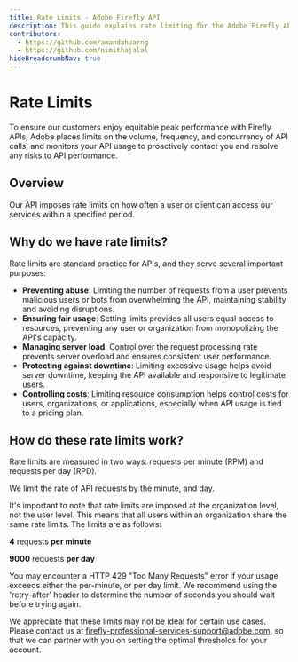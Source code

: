 ```yaml
---
title: Rate Limits - Adobe Firefly API
description: This guide explains rate limiting for the Adobe Firefly API.
contributors:
  - https://github.com/amandahuarng
  - https://github.com/nimithajalal
hideBreadcrumbNav: true
---
```

# Rate Limits

To ensure our customers enjoy equitable peak performance with Firefly APIs, Adobe places limits on the volume, frequency, and concurrency of API calls, and monitors your API usage to proactively contact you and resolve any risks to API performance. 

## Overview

Our API imposes rate limits on how often a user or client can access our services within a specified period.

## Why do we have rate limits?

Rate limits are standard practice for APIs, and they serve several important purposes:

- **Preventing abuse**: Limiting the number of requests from a user prevents malicious users or bots from overwhelming the API, maintaining stability and avoiding disruptions.
- **Ensuring fair usage**: Setting limits provides all users equal access to resources, preventing any user or organization from monopolizing the API's capacity.
- **Managing server load**: Control over the request processing rate prevents server overload and ensures consistent user performance.
- **Protecting against downtime**: Limiting excessive usage helps avoid server downtime, keeping the API available and responsive to legitimate users.
- **Controlling costs**: Limiting resource consumption helps control costs for users, organizations, or applications, especially when API usage is tied to a pricing plan.

## How do these rate limits work?

Rate limits are measured in two ways: requests per minute (RPM) and requests per day (RPD). 

We limit the rate of API requests by the minute, and day.

<InlineAlert variant="info" slots="text1, text2, text3" />

It's important to note that rate limits are imposed at the organization level, not the user level. This means that all users within an organization share the same rate limits. The limits are as follows:

**4** requests **per minute**

**9000** requests **per day**

You may encounter a HTTP 429 "Too Many Requests" error if your usage exceeds either the per-minute, or per day limit. We recommend using the 'retry-after' header to determine the number of seconds you should wait before trying again.

We appreciate that these limits may not be ideal for certain use cases. Please contact us at firefly-professional-services-support@adobe.com, so that we can partner with you on setting the optimal thresholds for your account.
